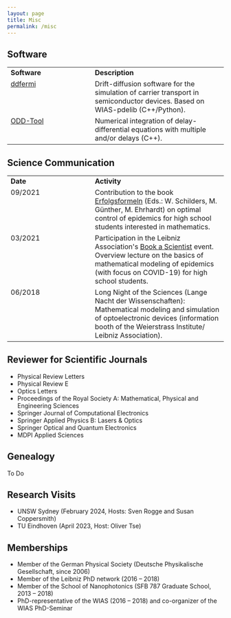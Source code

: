 ```yaml
---
layout: page
title: Misc
permalink: /misc
---
```


<style type="text/css">
	td {
		vertical-align: top;
	}
</style>


## Software

<table width="100%">
	<tr>
		<td width="180px"><b>Software</b></td>
		<td><b>Description</b></td>
	</tr>
	<tr>
		<td width="180px"><a href="http://doi.org/10.20347/WIAS.SOFTWARE.14" target="_blank">ddfermi</a></td>
		<td>Drift-diffusion software for the simulation of carrier transport in semiconductor devices. Based on WIAS-pdelib (C++/Python).</td>
	</tr>
	<tr>
		<td><a href="https://github.com/leoluecken/oddtool/" target="_blank">ODD-Tool</a></td>
		<td>Numerical integration of delay-differential equations with multiple and/or delays (C++).</td>
	</tr>
</table>


## Science Communication

<table width="100%">
	<tr>
		<td width="180px"><b>Date</b></td>
		<td><b>Activity</b></td>
	</tr>
	<tr>
		<td>09/2021</td>
		<td>Contribution to the book <a href="https://erfolgsformeln.uni-wuppertal.de/">Erfolgsformeln</a> (Eds.: W. Schilders, M. Günther, M. Ehrhardt) on optimal control of epidemics for high school students interested in mathematics.</td>
	</tr>
	<tr>
		<td width="180px">03/2021</td>
		<td>Participation in the Leibniz Association's <a href="https://www.leibniz-gemeinschaft.de/ueber-uns/neues/veranstaltungen/book-a-scientist">Book a Scientist</a> event. Overview lecture on the basics of mathematical modeling of epidemics (with focus on COVID-19) for high school students.</td>
	</tr>	
	<tr>
		<td>06/2018</td>
		<td>Long Night of the Sciences (Lange Nacht der Wissenschaften): Mathematical modeling and simulation of optoelectronic devices (information booth of the Weierstrass Institute/ Leibniz Association).</td>
	</tr>	
</table>



## Reviewer for Scientific Journals

* Physical Review Letters
* Physical Review E
* Optics Letters
* Proceedings of the Royal Society A: Mathematical, Physical and Engineering Sciences
* Springer Journal of Computational Electronics
* Springer Applied Physics B: Lasers & Optics
* Springer Optical and Quantum Electronics
* MDPI Applied Sciences

## Genealogy

To Do


## Research Visits

* UNSW Sydney (February 2024, Hosts: Sven Rogge and Susan Coppersmith)
* TU Eindhoven (April 2023, Host: Oliver Tse)


## Memberships

* Member of the German Physical Society (Deutsche Physikalische Gesellschaft, since 2006)
* Member of the Leibniz PhD network (2016 &ndash; 2018)
* Member of the School of Nanophotonics (SFB 787 Graduate School, 2013 &ndash; 2018)
* PhD-representative of the WIAS (2016 &ndash; 2018) and co-organizer of the WIAS PhD-Seminar
